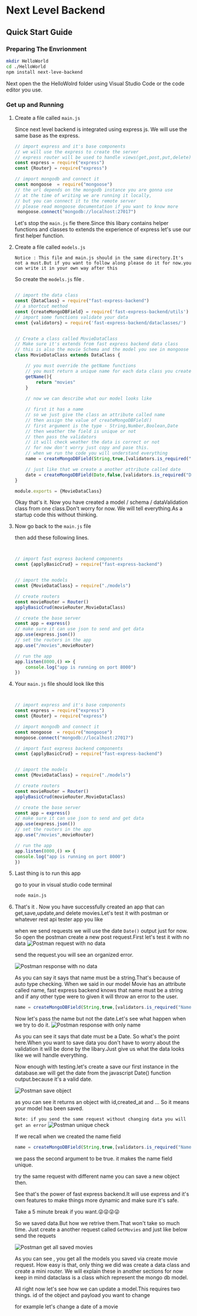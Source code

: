 # Next Level Backend

## Quick Start Guide

### Preparing The Envrionment

```bash
mkdir HelloWorld
cd ./HelloWorld
npm install next-leve-backend
```

Next open the the HelloWolrd folder using Visual Studio Code or the code editor you use.

### Get up and Running

1. Create a file called  ` main.js `

	Since next level backend is integrated using express js. We will use the same base as the express.
	
    ```javascript
    // import express and it's base components
    // we will use the express to create the server
    // express router will be used to handle views(get,post,put,delete)
    const express = require("express")
    const {Router} = require("express")

    // import mongodb and connect it
    const mongoose  = require("mongoose")
    // the url depends on the mongodb instance you are gonna use
    // at the time of writing we are running it locally,
    // but you can connect it to the remote server
    // please read mongoose documentation if you want to know more  
     mongoose.connect("mongodb://localhost:27017")
	 ```

     Let's stop the `main.js` fie there.Since this libary contains helper functions and classes to extends the experience of express let's use our first helper function.

2. Create a file called `models.js`

    `Notice : This file and main.js should in the same directory.It's not a must.But if you want to follow along please do it for now.you can write it in your own way after this`

    So create the `models.js` file . 

    ```javascript

    // import the data class
    const {DataClass} = require("fast-express-backend")
    // a shortcut method
    const {createMongoDBField} = require('fast-express-backend/utils')
    // import some functions validate your data
    const {validators} = require('fast-express-backend/dataclasses/')


    // Create a class called MovieDataClass
    // Make sure it's extends from fast express backend data class
    // this is also the movie Schema and the model you see in mongoose
    class MovieDataClass extends DataClass {

        // you must override the getName functions
        // you must return a unique name for each data class you create
        getName(){
            return "movies"
        }
        
        // now we can describe what our model looks like

        // first it has a name
        // so we just give the class an attribute called name
        // then assign the value of createMongoDBField()
        // first argument is the type - String,Number,Boolean,Date
        // then weather the field is unique or not
        // then pass the validators
        // it will check weather the data is correct or not
        // for now don't worry just copy and pase this.
        // when we run the code you will understand everything
        name = createMongoDBField(String,true,[validators.is_required("Name is required")])

        // just like that we create a another attribute called date
        date = createMongoDBField(Date,false,[validators.is_required("Date is required")])
    }

    module.exports = {MovieDataClass}

    ```


    Okay that's it. Now you have created a model / schema / dataValidation class from one class.Don't worry for now.
    We will tell everything.As a startup code this without thinking.


3. Now go back to the `main.js` file  

    then add these following lines.

    ```javascript


    // import fast express backend components
    const {applyBasicCrud} = require("fast-express-backend")


    // import the models
    const {MovieDataClass} = require("./models")

    // create routers
    const movieRouter = Router()
    applyBasicCrud(movieRouter,MovieDataClass)

    // create the base server
    const app = express()
    // make sure it can use json to send and get data
    app.use(express.json())
    // set the routers in the app
    app.use("/movies",movieRouter)

    // run the app
    app.listen(8000,() => {
        console.log("app is running on port 8000")
    })
    
    ```

4. Your `main.js` file should look like this 

    ```javascript


    // import express and it's base components
    const express = require("express")
    const {Router} = require("express")

    // import mongodb and connect it
    const mongoose  = require("mongoose")
    mongoose.connect("mongodb://localhost:27017")

    // import fast express backend components
    const {applyBasicCrud} = require("fast-express-backend")


    // import the models
    const {MovieDataClass} = require("./models")

    // create routers
    const movieRouter = Router()
    applyBasicCrud(movieRouter,MovieDataClass)

    // create the base server
    const app = express()
    // make sure it can use json to send and get data
    app.use(express.json())
    // set the routers in the app
    app.use("/movies",movieRouter)

    // run the app
    app.listen(8000,() => {
    console.log("app is running on port 8000")
    })

    
    ```

5. Last thing is to run this app

    go to your in visual studio code terminal

    ```bash
    node main.js
    ```
6. That's it . Now you have successfully created an app that can get,save,update,and delete movies.Let's test it with postman or whatever rest api tester app you like

    <!-- create model -->
    when we send requests we will use the date `Date()` output just for now.
    So open the postman create a new post request.First let's test it with no data
    ![Postman request with no data](https://i.ibb.co/HNf7zhf/postman-movie-post-no-data.png "postman no data")

    send the request.you will see an organized error.

    ![Postman response with no data](https://i.ibb.co/NnxX3Vy/postman-movie-post-no-data-response.png "postman no data response")

    As you can say it says that name must be a string.That's because of auto type checking.
    When we said in our model Movie has an attribute called name, fast express backend knows that name 
    must be a string and if any other type were to given it will throw an error to the user.

    ```javascript
    name = createMongoDBField(String,true,[validators.is_required("Name is required")])
    ```

    Now let's pass the name but not the date.Let's see what happen when we try to do it.
    ![Postman response with only name](https://i.ibb.co/N7SJnpf/postman-movie-post-only-name.png "postman post request with only name given")


    As you can see it says that date must be a Date.
    So what's the point here.When you want to save data you don't have to worry about the validation
    it will be done by the libary.Just give us what the data looks like we will handle everything.


    Now enough with testing.let's create a save our first instance in the database.we will get the date from the javascript Date() function output.because it's a valid date.

    ![Postman save object](https://i.ibb.co/wJH7dZY/postman-movie-save-post-request.png "postman post request save data")


    as you can see it returns an object with id,created_at and ...
    So it means your model has been saved.

    `Note: if you send the same request without changing data you will get an error`
    ![Postman unique check](https://i.ibb.co/GV4cNMJ/postman-movie-name-uniquness-check.png "postman unique check")

    If we recall when we created the name field

    ```javascript
    name = createMongoDBField(String,true,[validators.is_required("Name is required")])
    ```
    we pass the second argument to be true.
    it makes the name field unique.

    try the same request with different name you can save a new object then.


    See that's the power of fast express backend.It will use express and it's own features to make things
    more dynamic and make sure it's safe.

    <!-- get model -->

    Take a 5 minute break if you want.😜😜😜😜

    So we saved data.But how we retrive them.That won't take so much time.
    Just create a another request called `GetMovies` and just like below send the requets

    ![Postman get all saved movies](https://i.ibb.co/9sKK4P9/postman-get-all-movies.png "saved movie response")

    As you can see , you get all the models you saved via create movie request.
    How easy is that, only thing we did was create a data class and create a mini router.
    We will explain these in another sections for now keep in mind dataclass is a class which represent the mongo db model. 


    <!-- update model -->
    All right now let's see how we can update a model.This requires two things.
    id of the object and payload you want to change

    for example let's change a date of a movie

    

